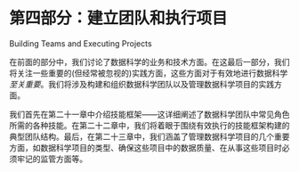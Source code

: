 # 第四部分：建立团队和执行项目

<!-- ch 21~23 -->

Building Teams and Executing Projects

在前面的部分中，我们讨论了数据科学的业务和技术方面。在这最后一部分，我们将关注一些重要的(但经常被忽视的)实践方面，这些方面对于有效地进行数据科学*至关重要*。我们将涉及构建和组织数据科学团队以及管理数据科学项目的实践方面。

我们首先在第二十一章中介绍技能框架——这详细阐述了数据科学团队中常见角色所需的各种技能。在第二十二章中，我们将着眼于围绕有效执行的技能框架构建的典型团队结构。最后，在第二十三章中，我们涵盖了管理数据科学项目的几个重要方面，如数据科学项目的类型、确保这些项目中的数据质量、在从事这些项目时必须牢记的监管方面等。